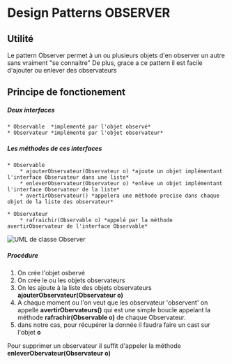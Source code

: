 # Design Patterns **OBSERVER** #

## Utilité ##

Le pattern Observer permet à un ou plusieurs objets d'en observer un autre sans vraiment "se connaitre"
De plus, grace a ce pattern il est facile d'ajouter ou enlever des observateurs

## Principe de fonctionement ##

##### Deux interfaces #####
	* Observable  *implementé par l'objet observé*
	* Observateur *implémenté par l'objet observateur*

##### Les méthodes de ces interfaces #####
	* Observable
		* ajouterObservateur(Observateur o) *ajoute un objet implémentant l'interface Observateur dans une liste*
		* enleverObservateur(Observateur o) *enlève un objet implémentant l'interface Observateur de la liste*
		* avertirObservateur() *appelera une méthode precise dans chaque objet de la liste des observateur*

	* Observateur
		* rafraichir(Observable o) *appelé par la méthode avertirObservateur de l'interface Observable*

![UML de classe Observer](https://github.com/EmerickSalmon/Design-Patterns/blob/master/src/obsever/DiagrammeDeClasses.png)

##### Procédure #####
1. On crée l'objet osbervé
2. On crée le ou les objets observateurs
3. On les ajoute à la liste des objets observateurs **ajouterObservateur(Observateur o)** 
4. A chaque moment ou l'on veut que les observateur 'observent' on appelle **avertirObervateurs()** qui est une simple boucle appelant la méthode **rafrachir(Observable o)** de chaque Observateur.
5. dans notre cas, pour récupérer la donnée il faudra faire un cast sur l'objet **o**

Pour supprimer un observateur il suffit d'appeler la méthode **enleverObervateur(Observateur o)**
